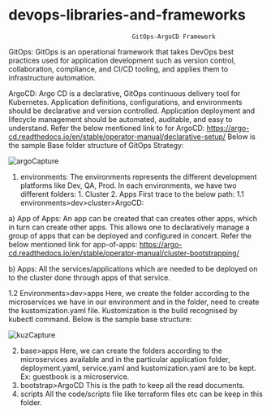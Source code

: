 # devops-libraries-and-frameworks



                                      GitOps-ArgoCD Framework

GitOps:
GitOps is an operational framework that takes DevOps best practices used for application development such as version control, collaboration, compliance, and CI/CD tooling, and applies them to infrastructure automation.

ArgoCD:
Argo CD is a declarative, GitOps continuous delivery tool for Kubernetes.
Application definitions, configurations, and environments should be declarative and version controlled. Application deployment and lifecycle management should be automated, auditable, and easy to understand. Refer the below mentioned link to for ArgoCD:
https://argo-cd.readthedocs.io/en/stable/operator-manual/declarative-setup/
Below is the sample Base folder structure of GitOps Strategy:


 ![argoCapture](https://user-images.githubusercontent.com/104866564/189586603-9a98998c-2a79-45a3-a8d5-c6c9aa0bb621.PNG)


1.	environments:
The environments represents the different development platforms like Dev, QA, Prod. In each environments, we have two different folders: 1. Cluster 2. Apps
First trace to the below path:
1.1 environments>dev>cluster>ArgoCD:

a)	App of Apps:
An app can be created that can creates other apps, which in turn can create other apps. This allows one to declaratively manage a group of apps that can be deployed and configured in concert. Refer the below mentioned link for app-of-apps: 
https://argo-cd.readthedocs.io/en/stable/operator-manual/cluster-bootstrapping/

b)	Apps:
All the services/applications which are needed to be deployed on to the cluster done through apps of that service.  

1.2	 Environments>dev>apps
Here, we create the folder according to the microservices we have in our environment and in the  folder, need to create the kustomization.yaml file. Kustomization is the build recognised by kubectl command. Below is the sample base structure:


 
![kuzCapture](https://user-images.githubusercontent.com/104866564/189586740-6ed232a9-1303-49b0-83cd-8d5ad109484a.PNG)





2.	base>apps
Here, we can create the folders according to the microservices available and in the particular application folder, deployment.yaml, service.yaml and kustomization.yaml are to be kept. Ex: guestbook is a microservice. 
3.	 bootstrap>ArgoCD
This is the path to keep all the read documents.
4.	scripts
All the code/scripts file like terraform files etc can be keep in this folder.


